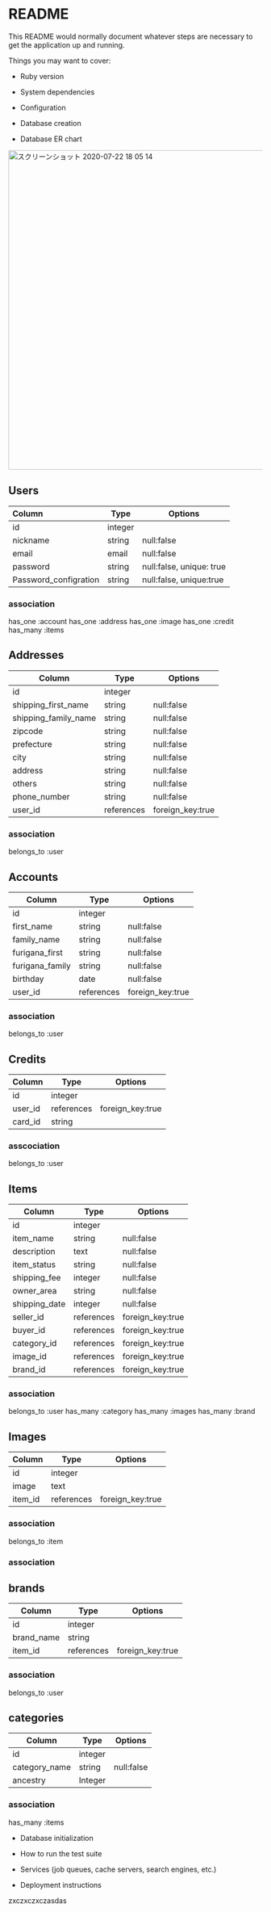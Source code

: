 # README

This README would normally document whatever steps are necessary to get the
application up and running.

Things you may want to cover:

* Ruby version

* System dependencies

* Configuration

* Database creation

* Database ER chart
<img width="633" alt="スクリーンショット 2020-07-22 18 05 14" src="https://user-images.githubusercontent.com/66852865/88157626-f5fc8c00-cc45-11ea-9769-fec736436a5c.png">

## Users
| Column                | Type    | Options                  |
| :-------------------- | ------- | ------------------------ |
| id                    | integer |                          |
| nickname              | string  | null:false               |
| email                 | email   | null:false               |
| password              | string  | null:false, unique: true |
| Password_configration | string  | null:false, unique:true  |

### association
has_one :account
has_one :address
has_one :image
has_one :credit
has_many :items

## Addresses
| Column               | Type       | Options          |
| -------------------- | ---------- | ---------------- |
| id                   | integer    |                  |
| shipping_first_name  | string     | null:false       |
| shipping_family_name | string     | null:false       |
| zipcode              | string     | null:false       |
| prefecture           | string     | null:false       |
| city                 | string     | null:false       |
| address              | string     | null:false       |
| others               | string     | null:false       |
| phone_number         | string     | null:false       |
| user_id              | references | foreign_key:true |

### association
belongs_to :user

## Accounts
| Column          | Type       | Options          |
| --------------- | ---------- | ---------------- |
| id              | integer    |                  |
| first_name      | string     | null:false       |
| family_name     | string     | null:false       |
| furigana_first  | string     | null:false       |
| furigana_family | string     | null:false       |
| birthday        | date       | null:false       |
| user_id         | references | foreign_key:true |

### association
belongs_to :user

## Credits
| Column  | Type       | Options          |
| ------- | ---------- | ---------------- |
| id      | integer    |                  |
| user_id | references | foreign_key:true |
| card_id | string     |                  |

### asscociation
belongs_to :user

## Items
| Column        | Type       | Options          |
| ------------- | ---------- | ---------------- |
| id            | integer    |                  |
| item_name     | string     | null:false       |
| description   | text       | null:false       |
| item_status   | string     | null:false       |
| shipping_fee  | integer    | null:false       |
| owner_area    | string     | null:false       |
| shipping_date | integer    | null:false       |
| seller_id     | references | foreign_key:true |
| buyer_id      | references | foreign_key:true |
| category_id   | references | foreign_key:true |
| image_id      | references | foreign_key:true |
| brand_id   | references | foreign_key:true |

### association
belongs_to :user
has_many :category
has_many :images
has_many :brand

## Images
| Column  | Type       | Options          |
| ------- | ---------- | ---------------- |
| id      | integer    |                  |
| image   | text       |                  |
| item_id | references | foreign_key:true |

### association
belongs_to :item

### association

## brands
| Column     | Type       | Options          |
| ---------- | -----------| ---------------- |
| id         | integer    |                  |
| brand_name | string     |                  |
| item_id    | references | foreign_key:true |

### association
belongs_to :user

## categories
| Column        | Type    | Options    |
| ------------- | ------- | ---------- |
| id            | integer |            |
| category_name | string  | null:false |
| ancestry      | Integer |            |

### association
has_many :items

* Database initialization

* How to run the test suite

* Services (job queues, cache servers, search engines, etc.)

* Deployment instructions

zxczxczxczasdas